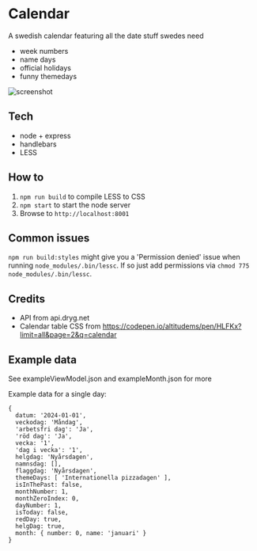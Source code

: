 # Calendar
A swedish calendar featuring all the date stuff swedes need

* week numbers
* name days
* official holidays
* funny themedays

![screenshot](https://i.imgur.com/91TbMEU.png)

## Tech

+ node + express
+ handlebars
+ LESS

## How to

1. `npm run build` to compile LESS to CSS
2. `npm start` to start the node server
3. Browse to `http://localhost:8001`

## Common issues
`npm run build:styles` might give you a 'Permission denied' issue when running `node_modules/.bin/lessc`. If so just add permissions via `chmod 775 node_modules/.bin/lessc`.

## Credits

* API from api.dryg.net
* Calendar table CSS from https://codepen.io/altitudems/pen/HLFKx?limit=all&page=2&q=calendar

## Example data

See exampleViewModel.json and exampleMonth.json for more

Example data for a single day:

```
{
  datum: '2024-01-01',
  veckodag: 'Måndag',
  'arbetsfri dag': 'Ja',
  'röd dag': 'Ja',
  vecka: '1',
  'dag i vecka': '1',
  helgdag: 'Nyårsdagen',
  namnsdag: [],
  flaggdag: 'Nyårsdagen',
  themeDays: [ 'Internationella pizzadagen' ],
  isInThePast: false,
  monthNumber: 1,
  monthZeroIndex: 0,
  dayNumber: 1,
  isToday: false,
  redDay: true,
  helgDag: true,
  month: { number: 0, name: 'januari' }
}
```
